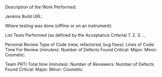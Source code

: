 Description of the Work Performed: 

Jenkins Build URL: 

Where testing was done (offline or on an instrument): 

List Tests Performed (as defined by the Acceptance Criteria)
	1. 
	2. 
	3. 
	...

Personal Review
	Type of Code (new, refactored, bug fixes): 
	Lines of Code: 
	Time For Review (minutes): 
	Number of Defects Found
		Critical: 
		Major: 
		Minor: 
		Cosmetic: 
 
Team PRTI
	Total time (minutes): 
	Number of Reviewers: 
	Number of Defects Found
		Critical: 
		Major: 
		Minor: 
		Cosmetic: 
 
